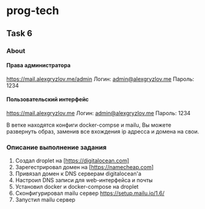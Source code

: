 # prog-tech
## Task 6
### About

#### Права администратора
https://mail.alexgryzlov.me/admin
Логин: admin@alexgryzlov.me
Пароль: 1234
#### Пользовательский интерфейс
https://mail.alexgryzlov.me
Логин: admin@alexgryzlov.me
Пароль: 1234

В ветке находятся конфиги docker-compse и mailu, Вы можете развернуть образ, заменив все вхождения ip адресса и домена на свои.

### Описание выполнение задания
1. Создал droplet на [https://digitalocean.com]
2. Зарегестрировал домен на [https://namecheap.com]
3. Привязал домен к DNS серверам digitalocean'а
4. Настроил DNS записи для web-интерфейса и почты
5. Установил docker и docker-compose на droplet
6. Сконфигурировал mailu сервер https://setup.mailu.io/1.6/
7. Запустил mailu сервер
